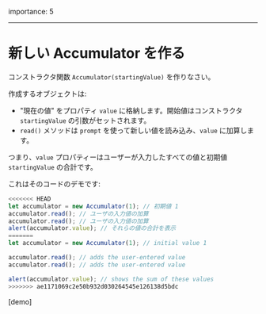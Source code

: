 importance: 5

---

# 新しい Accumulator を作る

コンストラクタ関数 `Accumulator(startingValue)` を作りなさい。

作成するオブジェクトは:

- "現在の値" をプロパティ `value` に格納します。開始値はコンストラクタ `startingValue` の引数がセットされます。
- `read()` メソッドは `prompt` を使って新しい値を読み込み、`value` に加算します。

つまり、`value` プロパティーはユーザーが入力したすべての値と初期値 `startingValue` の合計です。

これはそのコードのデモです:

```js
<<<<<<< HEAD
let accumulator = new Accumulator(1); // 初期値 1
accumulator.read(); // ユーザの入力値の加算
accumulator.read(); // ユーザの入力値の加算
alert(accumulator.value); // それらの値の合計を表示
=======
let accumulator = new Accumulator(1); // initial value 1

accumulator.read(); // adds the user-entered value
accumulator.read(); // adds the user-entered value

alert(accumulator.value); // shows the sum of these values
>>>>>>> ae1171069c2e50b932d030264545e126138d5bdc
```

[demo]
